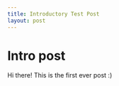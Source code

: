 ```yaml
---
title: Introductory Test Post
layout: post
---
```


# Intro post

Hi there! This is the first ever post :)
